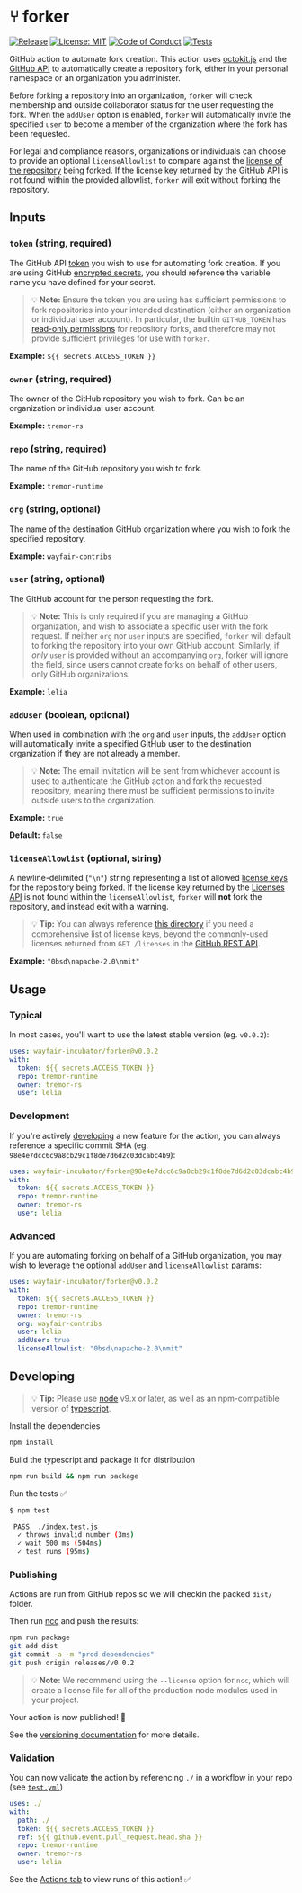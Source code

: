 # ⑂ forker

[![Release](https://img.shields.io/github/v/release/wayfair-incubator/forker?display_name=tag)](https://github.com/wayfair-incubator/forker/releases)
[![License: MIT](https://img.shields.io/badge/license-MIT-7F187F.svg)](LICENSE)
[![Code of Conduct](https://img.shields.io/badge/CoC-2.0-24B8EE.svg)](CODE_OF_CONDUCT.md)
[![Tests](https://github.com/wayfair-incubator/forker/actions/workflows/test.yml/badge.svg)](https://github.com/wayfair-incubator/forker/actions/workflows/test.yml)

GitHub action to automate fork creation. This action uses [octokit.js](https://github.com/octokit/octokit.js) and the [GitHub API](https://docs.github.com/en/rest) to automatically create a repository fork, either in your personal namespace or an organization you administer.

Before forking a repository into an organization, `forker` will check membership and outside collaborator status for the user requesting the fork. When the `addUser` option is enabled, `forker` will automatically invite the specified `user` to become a member of the organization where the fork has been requested.

For legal and compliance reasons, organizations or individuals can choose to provide an optional `licenseAllowlist` to compare against the [license of the repository](https://docs.github.com/en/rest/reference/licenses) being forked. If the license key returned by the GitHub API is not found within the provided allowlist, `forker` will exit without forking the repository.

## Inputs

### `token` (string, required)

The GitHub API [token](https://docs.github.com/en/github/authenticating-to-github/keeping-your-account-and-data-secure/creating-a-personal-access-token) you wish to use for automating fork creation. If you are using GitHub [encrypted secrets](https://docs.github.com/en/actions/reference/encrypted-secrets#using-encrypted-secrets-in-a-workflow), you should reference the variable name you have defined for your secret.

> 💡 **Note:** Ensure the token you are using has sufficient permissions to fork repositories into your intended destination (either an organization or individual user account). In particular, the builtin `GITHUB_TOKEN` has [read-only permissions](https://docs.github.com/en/actions/reference/authentication-in-a-workflow#permissions-for-the-github_token) for repository forks, and therefore may not provide sufficient privileges for use with `forker`.

**Example:** `${{ secrets.ACCESS_TOKEN }}`

### `owner` (string, required)

The owner of the GitHub repository you wish to fork. Can be an organization or individual user account.

**Example:** `tremor-rs`

### `repo` (string, required)

The name of the GitHub repository you wish to fork.

**Example:** `tremor-runtime`

### `org` (string, optional)

The name of the destination GitHub organization where you wish to fork the specified repository.

**Example:** `wayfair-contribs`

### `user` (string, optional)

The GitHub account for the person requesting the fork.

> 💡 **Note:** This is only required if you are managing a GitHub organization, and wish to associate a specific user with the fork request. If neither `org` nor `user` inputs are specified, `forker` will default to forking the repository into your own GitHub account. Similarly, if _only_ `user` is provided without an accompanying `org`, forker will ignore the field, since users cannot create forks on behalf of other users, only GitHub organizations.

**Example:** `lelia`

### `addUser` (boolean, optional)

When used in combination with the `org` and `user` inputs, the `addUser` option will automatically invite a specified GitHub user to the destination organization if they are not already a member.

> 💡 **Note:** The email invitation will be sent from whichever account is used to authenticate the GitHub action and fork the requested repository, meaning there must be sufficient permissions to invite outside users to the organization.

**Example:** `true`

**Default:** `false`

### `licenseAllowlist` (optional, string)

A newline-delimited (`"\n"`) string representing a list of allowed [license keys](https://docs.github.com/en/rest/reference/licenses) for the repository being forked. If the license key returned by the [Licenses API](https://docs.github.com/en/rest/reference/licenses) is not found within the `licenseAllowlist`, `forker` will **not** fork the repository, and instead exit with a warning.

> 💡 **Tip:** You can always reference [this directory](https://github.com/github/choosealicense.com/tree/gh-pages/_licenses) if you need a comprehensive list of license keys, beyond the commonly-used licenses returned from `GET /licenses` in the [GitHub REST API](https://docs.github.com/en/rest/reference/licenses#get-all-commonly-used-licenses).

**Example:** `"0bsd\napache-2.0\nmit"`

## Usage

### Typical

In most cases, you'll want to use the latest stable version (eg. `v0.0.2`):

```yaml
uses: wayfair-incubator/forker@v0.0.2
with:
  token: ${{ secrets.ACCESS_TOKEN }}
  repo: tremor-runtime
  owner: tremor-rs
  user: lelia
```

### Development

If you're actively [developing](#Developing) a new feature for the action, you can always reference a specific commit SHA (eg. `98e4e7dcc6c9a8cb29c1f8de7d6d2c03dcabc4b9`):

```yaml
uses: wayfair-incubator/forker@98e4e7dcc6c9a8cb29c1f8de7d6d2c03dcabc4b9
with:
  token: ${{ secrets.ACCESS_TOKEN }}
  repo: tremor-runtime
  owner: tremor-rs
  user: lelia
```

### Advanced

If you are automating forking on behalf of a GitHub organization, you may wish to leverage the optional `addUser` and `licenseAllowlist` params:

```yaml
uses: wayfair-incubator/forker@v0.0.2
with:
  token: ${{ secrets.ACCESS_TOKEN }}
  repo: tremor-runtime
  owner: tremor-rs
  org: wayfair-contribs
  user: lelia
  addUser: true
  licenseAllowlist: "0bsd\napache-2.0\nmit"
```

## Developing

> 💡 **Tip:** Please use [node](https://nodejs.org/en/download/releases/) v9.x or later, as well as an npm-compatible version of [typescript](https://www.npmjs.com/package/typescript).

Install the dependencies

```bash
npm install
```

Build the typescript and package it for distribution

```bash
npm run build && npm run package
```

Run the tests ✅

```bash
$ npm test

 PASS  ./index.test.js
  ✓ throws invalid number (3ms)
  ✓ wait 500 ms (504ms)
  ✓ test runs (95ms)
```

### Publishing

Actions are run from GitHub repos so we will checkin the packed `dist/` folder.

Then run [ncc](https://github.com/zeit/ncc) and push the results:

```bash
npm run package
git add dist
git commit -a -m "prod dependencies"
git push origin releases/v0.0.2
```

> 💡 **Note:** We recommend using the `--license` option for `ncc`, which will create a license file for all of the production node modules used in your project.

Your action is now published! 🚀

See the [versioning documentation](https://github.com/actions/toolkit/blob/master/docs/action-versioning.md) for more details.

### Validation

You can now validate the action by referencing `./` in a workflow in your repo (see [`test.yml`](.github/workflows/test.yml))

```yaml
uses: ./
with:
  path: ./
  token: ${{ secrets.ACCESS_TOKEN }}
  ref: ${{ github.event.pull_request.head.sha }}
  repo: tremor-runtime
  owner: tremor-rs
  user: lelia
```

See the [Actions tab](https://github.com/wayfair-incubator/forker/actions) to view runs of this action!  ✅
